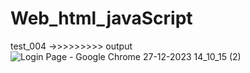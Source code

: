 # Web_html_javaScript

test_004 ->>>>>>>>>
output 
![Login Page - Google Chrome 27-12-2023 14_10_15 (2)](https://github.com/sudarshancode/Web_html_javaScript/assets/106648161/f34bf2d0-3f00-4c04-bd28-453a7721e2c8)
